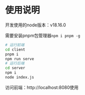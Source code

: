 # 使用说明

开发使用的node版本：v18.16.0

需要安装pnpm包管理器`npm i pnpm -g`

```bash
# 运行前端
cd client
pnpm i
npm run serve
# 运行后端
cd server
npm i
node index.js
```

访问前端：http://localhost:8080使用
